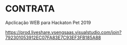 # CONTRATA
Apclicação WEB para Hackaton Pet 2019



https://prod.liveshare.vsengsaas.visualstudio.com/join?792301053912EC07FA83E7C93EF3FB185A88

